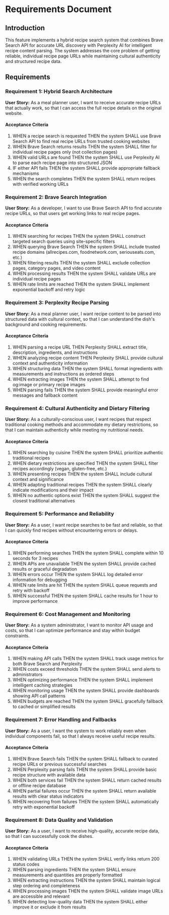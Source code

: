 # Requirements Document

## Introduction

This feature implements a hybrid recipe search system that combines Brave Search API for accurate URL discovery with Perplexity AI for intelligent recipe content parsing. The system addresses the core problem of getting reliable, individual recipe page URLs while maintaining cultural authenticity and structured recipe data.

## Requirements

### Requirement 1: Hybrid Search Architecture

**User Story:** As a meal planner user, I want to receive accurate recipe URLs that actually work, so that I can access the full recipe details on the original website.

#### Acceptance Criteria

1. WHEN a recipe search is requested THEN the system SHALL use Brave Search API to find real recipe URLs from trusted cooking websites
2. WHEN Brave Search returns results THEN the system SHALL filter for individual recipe pages only (not collection pages)
3. WHEN valid URLs are found THEN the system SHALL use Perplexity AI to parse each recipe page into structured JSON
4. IF either API fails THEN the system SHALL provide appropriate fallback mechanisms
5. WHEN the search completes THEN the system SHALL return recipes with verified working URLs

### Requirement 2: Brave Search Integration

**User Story:** As a developer, I want to use Brave Search API to find accurate recipe URLs, so that users get working links to real recipe pages.

#### Acceptance Criteria

1. WHEN searching for recipes THEN the system SHALL construct targeted search queries using site-specific filters
2. WHEN querying Brave Search THEN the system SHALL include trusted recipe domains (allrecipes.com, foodnetwork.com, seriouseats.com, etc.)
3. WHEN filtering results THEN the system SHALL exclude collection pages, category pages, and video content
4. WHEN processing results THEN the system SHALL validate URLs are individual recipe pages
5. WHEN rate limits are reached THEN the system SHALL implement exponential backoff and retry logic

### Requirement 3: Perplexity Recipe Parsing

**User Story:** As a meal planner user, I want recipe content to be parsed into structured data with cultural context, so that I can understand the dish's background and cooking requirements.

#### Acceptance Criteria

1. WHEN parsing a recipe URL THEN Perplexity SHALL extract title, description, ingredients, and instructions
2. WHEN analyzing recipe content THEN Perplexity SHALL provide cultural context and authenticity information
3. WHEN structuring data THEN the system SHALL format ingredients with measurements and instructions as ordered steps
4. WHEN extracting images THEN the system SHALL attempt to find og:image or primary recipe images
5. WHEN parsing fails THEN the system SHALL provide meaningful error messages and fallback content

### Requirement 4: Cultural Authenticity and Dietary Filtering

**User Story:** As a culturally-conscious user, I want recipes that respect traditional cooking methods and accommodate my dietary restrictions, so that I can maintain authenticity while meeting my nutritional needs.

#### Acceptance Criteria

1. WHEN searching by cuisine THEN the system SHALL prioritize authentic traditional recipes
2. WHEN dietary restrictions are specified THEN the system SHALL filter recipes accordingly (vegan, gluten-free, etc.)
3. WHEN presenting recipes THEN the system SHALL include cultural context and significance
4. WHEN adapting traditional recipes THEN the system SHALL clearly indicate modifications and their impact
5. WHEN no authentic options exist THEN the system SHALL suggest the closest traditional alternatives

### Requirement 5: Performance and Reliability

**User Story:** As a user, I want recipe searches to be fast and reliable, so that I can quickly find recipes without encountering errors or delays.

#### Acceptance Criteria

1. WHEN performing searches THEN the system SHALL complete within 10 seconds for 3 recipes
2. WHEN APIs are unavailable THEN the system SHALL provide cached results or graceful degradation
3. WHEN errors occur THEN the system SHALL log detailed error information for debugging
4. WHEN rate limits are hit THEN the system SHALL queue requests and retry with backoff
5. WHEN successful THEN the system SHALL cache results for 1 hour to improve performance

### Requirement 6: Cost Management and Monitoring

**User Story:** As a system administrator, I want to monitor API usage and costs, so that I can optimize performance and stay within budget constraints.

#### Acceptance Criteria

1. WHEN making API calls THEN the system SHALL track usage metrics for both Brave Search and Perplexity
2. WHEN costs exceed thresholds THEN the system SHALL send alerts to administrators
3. WHEN optimizing performance THEN the system SHALL implement intelligent caching strategies
4. WHEN monitoring usage THEN the system SHALL provide dashboards showing API call patterns
5. WHEN budgets are reached THEN the system SHALL gracefully fallback to cached or simplified results

### Requirement 7: Error Handling and Fallbacks

**User Story:** As a user, I want the system to work reliably even when individual components fail, so that I always receive useful recipe results.

#### Acceptance Criteria

1. WHEN Brave Search fails THEN the system SHALL fallback to curated recipe URLs or previous successful searches
2. WHEN Perplexity parsing fails THEN the system SHALL provide basic recipe structure with available data
3. WHEN both services fail THEN the system SHALL return cached results or offline recipe database
4. WHEN partial failures occur THEN the system SHALL return available results with clear status indicators
5. WHEN recovering from failures THEN the system SHALL automatically retry with exponential backoff

### Requirement 8: Data Quality and Validation

**User Story:** As a user, I want to receive high-quality, accurate recipe data, so that I can successfully cook the dishes.

#### Acceptance Criteria

1. WHEN validating URLs THEN the system SHALL verify links return 200 status codes
2. WHEN parsing ingredients THEN the system SHALL ensure measurements and quantities are properly formatted
3. WHEN extracting instructions THEN the system SHALL maintain logical step ordering and completeness
4. WHEN processing images THEN the system SHALL validate image URLs are accessible and relevant
5. WHEN detecting low-quality data THEN the system SHALL either improve it or exclude it from results